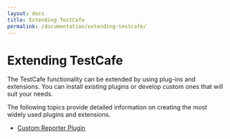 ```yaml
---
layout: docs
title: Extending TestCafe
permalink: /documentation/extending-testcafe/
---
```

# Extending TestCafe

The TestCafe functionality can be extended by using plug-ins and extensions.
You can install existing plugins or develop custom ones that will suit your needs.

The following topics provide detailed information on creating the most widely used plugins and extensions.

* [Custom Reporter Plugin](custom-reporter-plugin/index.md)

